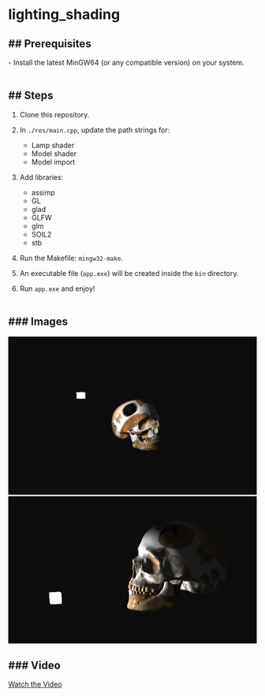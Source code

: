 # lighting_shading

<h2>## Prerequisites</h2>
- Install the latest MinGW64 (or any compatible version) on your system.
<br><br>

<h2>## Steps</h2>

1. Clone this repository.

2. In `./res/main.cpp`, update the path strings for:
   - Lamp shader
   - Model shader
   - Model import

3. Add libraries:
   - assimp
   - GL
   - glad
   - GLFW
   - glm
   - SOIL2
   - stb

5. Run the Makefile: `mingw32-make`.

6. An executable file (`app.exe`) will be created inside the `bin` directory.

7. Run `app.exe` and enjoy!
<br><br>

<h2>### Images</h2>

![Image 1](https://github.com/Sandesh-Pyakurel/GraphicsProject/blob/master/result/image_1.png)
![Image 2](https://github.com/Sandesh-Pyakurel/GraphicsProject/blob/master/result/image_2.png)

<h2>### Video</h2>

[Watch the Video](https://github.com/Sandesh-Pyakurel/GraphicsProject/blob/master/result/video_1.mp4)
